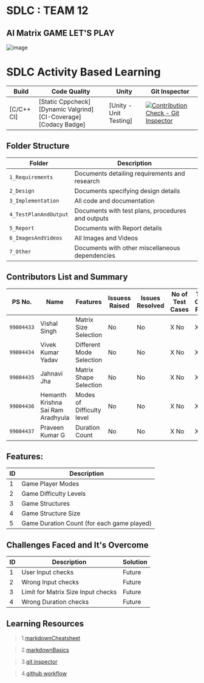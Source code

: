 # SDLC : TEAM 12
## AI Matrix GAME LET'S PLAY

![image](https://github.com/GENESIS2021Q1/sdlc-team-12/blob/6dee1adb35ff3b976b92c067e56e058db11b4ee3/6_ImagesAndVideos/AI%20Matrix%20Game.png)

# SDLC Activity Based Learning


Build | Code Quality | Unity | Git Inspector
-----------|----------|---------|----------------
[C/C++ CI] | [Static Cppcheck] [Dynamic Valgrind] [CI-Coverage] [Codacy Badge] | [Unity - Unit Testing] | [![Contribution Check - Git Inspector](https://github.com/GENESIS2021Q1/sdlc-team-12/actions/workflows/gitinspector.yml/badge.svg)](https://github.com/GENESIS2021Q1/sdlc-team-12/actions/workflows/gitinspector.yml)


## Folder Structure
Folder             | Description
-------------------| -----------------------------------------
`1_Requirements`   | Documents detailing requirements and research
`2_Design`         | Documents specifying design details
`3_Implementation` | All code and documentation
`4_TestPlanAndOutput`      | Documents with test plans, procedures and outputs
`5_Report`      | Documents with Report details
`6_ImagesAndVideos`      | All Images and Videos
`7_Other`      | Documents with other miscellaneous dependencies

## Contributors List and Summary
PS No. |  Name   |    Features    | Issuess Raised |Issues Resolved|No of Test Cases|Test Case Pass
-------|---------------------|----------------|----------------|---------------|-------------|--------------
`99004433` | Vishal Singh  | Matrix Size Selection   |  No     |  No   |X No   |X No      
`99004434` | Vivek Kumar Yadav  | Different Mode Selection   |  No     |  No   |X No   |X No      
`99004435` | Jahnavi Jha  | Matrix Shape Selection   |  No     |  No   |X No   |X No      
`99004436` | Hemanth Krishna Sai Ram Aradhyula  | Modes of Difficulty level   |  No     |  No   |X No   |X No      
`99004437` | Praveen Kumar G  | Duration Count   |  No     |  No   |X No   |X No      

## Features:
ID | Description 
---|----------------------
 1 |  Game Player Modes
 2 |  Game Difficulty Levels
 3 |  Game Structures
 4 |  Game Structure Size
 5 |  Game Duration Count (for each game played)
 
 
## Challenges Faced and It's Overcome
ID | Description | Solution
---|----------------------|---------------------------------------
 1 |  User Input checks  | Future
 2 |  Wrong Input checks | Future
 3 |  Limit for Matrix Size Input checks | Future
 4 |  Wrong Duration checks | Future

 
## Learning Resources
>1.[markdownCheatsheet](https://github.com/adam-p/markdown-here/wiki/Markdown-Cheatsheet)

>2.[markdownBasics](https://guides.github.com/features/mastering-markdown/)

>3.[git inspector](https://github.com/ejwa/gitinspector.git)

>4.[github workflow](https://docs.github.com/en/actions/learn-github-action)

